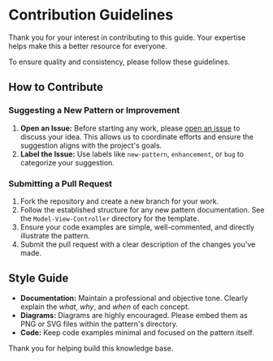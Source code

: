 # Contribution Guidelines

Thank you for your interest in contributing to this guide. Your expertise helps make this a better resource for everyone.

To ensure quality and consistency, please follow these guidelines.

## How to Contribute

### Suggesting a New Pattern or Improvement
1.  **Open an Issue:** Before starting any work, please [open an issue](https://github.com/[Your-Username]/[Your-Repo-Name]/issues) to discuss your idea. This allows us to coordinate efforts and ensure the suggestion aligns with the project's goals.
2.  **Label the Issue:** Use labels like `new-pattern`, `enhancement`, or `bug` to categorize your suggestion.

### Submitting a Pull Request
1.  Fork the repository and create a new branch for your work.
2.  Follow the established structure for any new pattern documentation. See the `Model-View-Controller` directory for the template.
3.  Ensure your code examples are simple, well-commented, and directly illustrate the pattern.
4.  Submit the pull request with a clear description of the changes you've made.

## Style Guide

* **Documentation:** Maintain a professional and objective tone. Clearly explain the *what*, *why*, and *when* of each concept.
* **Diagrams:** Diagrams are highly encouraged. Please embed them as PNG or SVG files within the pattern's directory.
* **Code:** Keep code examples minimal and focused on the pattern itself.

Thank you for helping build this knowledge base.
